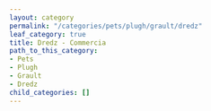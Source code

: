 ```yaml
---
layout: category
permalink: "/categories/pets/plugh/grault/dredz"
leaf_category: true
title: Dredz - Commercia
path_to_this_category:
- Pets
- Plugh
- Grault
- Dredz
child_categories: []
---
```

